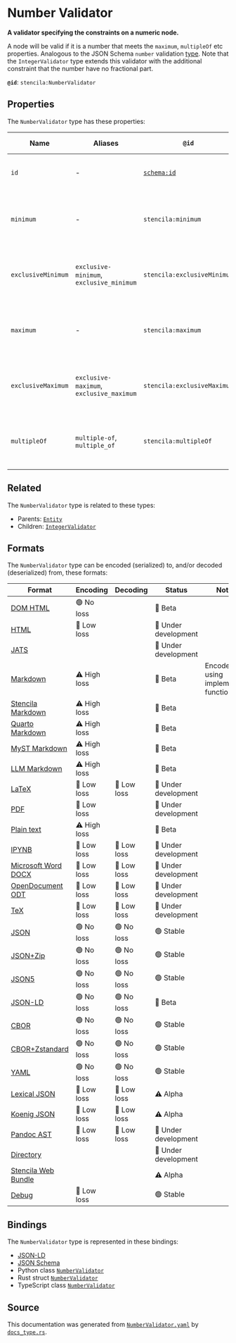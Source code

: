 # Number Validator

**A validator specifying the constraints on a numeric node.**

A node will be valid if it is a number that meets the `maximum`, `multipleOf` etc properties.
Analogous to the JSON Schema `number` validation [type](https://json-schema.org/draft/2019-09/json-schema-validation.html#rfc.section.6.1.1).
Note that the `IntegerValidator` type extends this validator with the additional
constraint that the number have no fractional part.


**`@id`**: `stencila:NumberValidator`

## Properties

The `NumberValidator` type has these properties:

| Name               | Aliases                                  | `@id`                                | Type                                                                                            | Description                                         | Inherited from                                                                                   |
| ------------------ | ---------------------------------------- | ------------------------------------ | ----------------------------------------------------------------------------------------------- | --------------------------------------------------- | ------------------------------------------------------------------------------------------------ |
| `id`               | -                                        | [`schema:id`](https://schema.org/id) | [`String`](https://github.com/stencila/stencila/blob/main/docs/reference/schema/data/string.md) | The identifier for this item.                       | [`Entity`](https://github.com/stencila/stencila/blob/main/docs/reference/schema/other/entity.md) |
| `minimum`          | -                                        | `stencila:minimum`                   | [`Number`](https://github.com/stencila/stencila/blob/main/docs/reference/schema/data/number.md) | The inclusive lower limit for a numeric node.       | -                                                                                                |
| `exclusiveMinimum` | `exclusive-minimum`, `exclusive_minimum` | `stencila:exclusiveMinimum`          | [`Number`](https://github.com/stencila/stencila/blob/main/docs/reference/schema/data/number.md) | The exclusive lower limit for a numeric node.       | -                                                                                                |
| `maximum`          | -                                        | `stencila:maximum`                   | [`Number`](https://github.com/stencila/stencila/blob/main/docs/reference/schema/data/number.md) | The inclusive upper limit for a numeric node.       | -                                                                                                |
| `exclusiveMaximum` | `exclusive-maximum`, `exclusive_maximum` | `stencila:exclusiveMaximum`          | [`Number`](https://github.com/stencila/stencila/blob/main/docs/reference/schema/data/number.md) | The exclusive upper limit for a numeric node.       | -                                                                                                |
| `multipleOf`       | `multiple-of`, `multiple_of`             | `stencila:multipleOf`                | [`Number`](https://github.com/stencila/stencila/blob/main/docs/reference/schema/data/number.md) | A number that a numeric node must be a multiple of. | -                                                                                                |

## Related

The `NumberValidator` type is related to these types:

- Parents: [`Entity`](https://github.com/stencila/stencila/blob/main/docs/reference/schema/other/entity.md)
- Children: [`IntegerValidator`](https://github.com/stencila/stencila/blob/main/docs/reference/schema/data/integer-validator.md)

## Formats

The `NumberValidator` type can be encoded (serialized) to, and/or decoded (deserialized) from, these formats:

| Format                                                                                               | Encoding     | Decoding   | Status              | Notes                              |
| ---------------------------------------------------------------------------------------------------- | ------------ | ---------- | ------------------- | ---------------------------------- |
| [DOM HTML](https://github.com/stencila/stencila/blob/main/docs/reference/formats/dom.html.md)        | 🟢 No loss    |            | 🔶 Beta              |                                    |
| [HTML](https://github.com/stencila/stencila/blob/main/docs/reference/formats/html.md)                | 🔷 Low loss   |            | 🚧 Under development |                                    |
| [JATS](https://github.com/stencila/stencila/blob/main/docs/reference/formats/jats.md)                |              |            | 🚧 Under development |                                    |
| [Markdown](https://github.com/stencila/stencila/blob/main/docs/reference/formats/md.md)              | ⚠️ High loss |            | 🔶 Beta              | Encoded using implemented function |
| [Stencila Markdown](https://github.com/stencila/stencila/blob/main/docs/reference/formats/smd.md)    | ⚠️ High loss |            | 🔶 Beta              |                                    |
| [Quarto Markdown](https://github.com/stencila/stencila/blob/main/docs/reference/formats/qmd.md)      | ⚠️ High loss |            | 🔶 Beta              |                                    |
| [MyST Markdown](https://github.com/stencila/stencila/blob/main/docs/reference/formats/myst.md)       | ⚠️ High loss |            | 🔶 Beta              |                                    |
| [LLM Markdown](https://github.com/stencila/stencila/blob/main/docs/reference/formats/llmd.md)        | ⚠️ High loss |            | 🔶 Beta              |                                    |
| [LaTeX](https://github.com/stencila/stencila/blob/main/docs/reference/formats/latex.md)              | 🔷 Low loss   | 🔷 Low loss | 🚧 Under development |                                    |
| [PDF](https://github.com/stencila/stencila/blob/main/docs/reference/formats/pdf.md)                  | 🔷 Low loss   |            | 🚧 Under development |                                    |
| [Plain text](https://github.com/stencila/stencila/blob/main/docs/reference/formats/text.md)          | ⚠️ High loss |            | 🔶 Beta              |                                    |
| [IPYNB](https://github.com/stencila/stencila/blob/main/docs/reference/formats/ipynb.md)              | 🔷 Low loss   | 🔷 Low loss | 🚧 Under development |                                    |
| [Microsoft Word DOCX](https://github.com/stencila/stencila/blob/main/docs/reference/formats/docx.md) | 🔷 Low loss   | 🔷 Low loss | 🚧 Under development |                                    |
| [OpenDocument ODT](https://github.com/stencila/stencila/blob/main/docs/reference/formats/odt.md)     | 🔷 Low loss   | 🔷 Low loss | 🚧 Under development |                                    |
| [TeX](https://github.com/stencila/stencila/blob/main/docs/reference/formats/tex.md)                  | 🔷 Low loss   | 🔷 Low loss | 🚧 Under development |                                    |
| [JSON](https://github.com/stencila/stencila/blob/main/docs/reference/formats/json.md)                | 🟢 No loss    | 🟢 No loss  | 🟢 Stable            |                                    |
| [JSON+Zip](https://github.com/stencila/stencila/blob/main/docs/reference/formats/json.zip.md)        | 🟢 No loss    | 🟢 No loss  | 🟢 Stable            |                                    |
| [JSON5](https://github.com/stencila/stencila/blob/main/docs/reference/formats/json5.md)              | 🟢 No loss    | 🟢 No loss  | 🟢 Stable            |                                    |
| [JSON-LD](https://github.com/stencila/stencila/blob/main/docs/reference/formats/jsonld.md)           | 🟢 No loss    | 🟢 No loss  | 🔶 Beta              |                                    |
| [CBOR](https://github.com/stencila/stencila/blob/main/docs/reference/formats/cbor.md)                | 🟢 No loss    | 🟢 No loss  | 🟢 Stable            |                                    |
| [CBOR+Zstandard](https://github.com/stencila/stencila/blob/main/docs/reference/formats/cbor.zstd.md) | 🟢 No loss    | 🟢 No loss  | 🟢 Stable            |                                    |
| [YAML](https://github.com/stencila/stencila/blob/main/docs/reference/formats/yaml.md)                | 🟢 No loss    | 🟢 No loss  | 🟢 Stable            |                                    |
| [Lexical JSON](https://github.com/stencila/stencila/blob/main/docs/reference/formats/lexical.md)     | 🔷 Low loss   | 🔷 Low loss | ⚠️ Alpha            |                                    |
| [Koenig JSON](https://github.com/stencila/stencila/blob/main/docs/reference/formats/koenig.md)       | 🔷 Low loss   | 🔷 Low loss | ⚠️ Alpha            |                                    |
| [Pandoc AST](https://github.com/stencila/stencila/blob/main/docs/reference/formats/pandoc.md)        | 🔷 Low loss   | 🔷 Low loss | 🚧 Under development |                                    |
| [Directory](https://github.com/stencila/stencila/blob/main/docs/reference/formats/directory.md)      |              |            | 🚧 Under development |                                    |
| [Stencila Web Bundle](https://github.com/stencila/stencila/blob/main/docs/reference/formats/swb.md)  |              |            | ⚠️ Alpha            |                                    |
| [Debug](https://github.com/stencila/stencila/blob/main/docs/reference/formats/debug.md)              | 🔷 Low loss   |            | 🟢 Stable            |                                    |

## Bindings

The `NumberValidator` type is represented in these bindings:

- [JSON-LD](https://stencila.org/NumberValidator.jsonld)
- [JSON Schema](https://stencila.org/NumberValidator.schema.json)
- Python class [`NumberValidator`](https://github.com/stencila/stencila/blob/main/python/python/stencila/types/number_validator.py)
- Rust struct [`NumberValidator`](https://github.com/stencila/stencila/blob/main/rust/schema/src/types/number_validator.rs)
- TypeScript class [`NumberValidator`](https://github.com/stencila/stencila/blob/main/ts/src/types/NumberValidator.ts)

## Source

This documentation was generated from [`NumberValidator.yaml`](https://github.com/stencila/stencila/blob/main/schema/NumberValidator.yaml) by [`docs_type.rs`](https://github.com/stencila/stencila/blob/main/rust/schema-gen/src/docs_type.rs).
